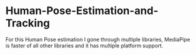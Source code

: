 # Human-Pose-Estimation-and-Tracking

For this Human Pose estimation I gone through multiple libraries, MediaPipe is faster of all other libraries and it has multiple platform support.
